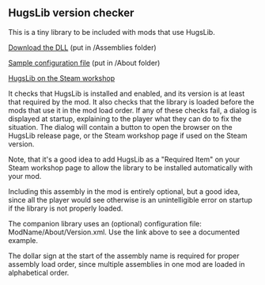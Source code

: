 ## HugsLib version checker

This is a tiny library to be included with mods that use HugsLib.

[Download the DLL](https://github.com/UnlimitedHugs/RimworldHugsLibChecker/blob/master/Mods/HugsLibChecker/Assemblies/%24HugsLibChecker.dll) (put in /Assemblies folder)

[Sample configuration file](https://github.com/UnlimitedHugs/RimworldHugsLibChecker/blob/master/Mods/HugsLibChecker/About/Version.xml) (put in /About folder)

[HugsLib on the Steam workshop](http://steamcommunity.com/sharedfiles/filedetails/?id=818773962)

It checks that HugsLib is installed and enabled, and its version is at least that required by the mod. It also checks that the library is loaded before the mods that use it in the mod load order. If any of these checks fail, a dialog is displayed at startup, explaining to the player what they can do to fix the situation. The dialog will contain a button to open the browser on the HugsLib release page, or the Steam workshop page if used on the Steam version.

Note, that it's a good idea to add HugsLib as a "Required Item" on your Steam workshop page to allow the library to be installed automatically with your mod.

Including this assembly in the mod is entirely optional, but a good idea, since all the player would see otherwise is an unintelligible error on startup if the library is not properly loaded.

The companion library uses an (optional) configuration file: ModName/About/Version.xml. Use the link above to see a documented example.

The dollar sign at the start of the assembly name is required for proper assembly load order, since multiple assemblies in one mod are loaded in alphabetical order.
